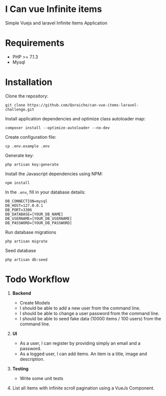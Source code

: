 # I Can vue Infinite items

Simple Vuejs and laravel Infinite Items Application

# Requirements 

* PHP >= 7.1.3
* Mysql

# Installation

Clone the repository:

    git clone https://github.com/Qoraiche/can-vue-items-laravel-challenge.git

Install application dependencies and optimize class autoloader map:

    composer install --optimize-autoloader --no-dev

Create configuration file:

    cp .env.example .env
    
Generate key:

    php artisan key:generate

Install the Javascript dependencies using NPM:

    npm install


In the `.env`, fill in your database details:

    DB_CONNECTION=mysql
    DB_HOST=127.0.0.1
    DB_PORT=3306
    DB_DATABASE=[YOUR_DB_NAME]
    DB_USERNAME=[YOUR_DB_USERNAME]
    DB_PASSWORD=[YOUR_DB_PASSWORD]
    
Run database migrations

    php artisan migrate

Seed database

    php artisan db:seed


# Todo Workflow

1. **Backend**

   * Create Models
   * I should be able to add a new user from the command line.
   * I should be able to change a user password from the command line.
   * I should be able to seed fake data (10000 items / 100 users) from the command line.
   
3. **UI**

   * As a user, I can register by providing simply an email and a password.
   * As a logged user, I can add items. An item is a title, image and description.

4. **Testing**

   * Write some unit tests
   
5. List all items with infinite scroll pagination using a VueJs Component.